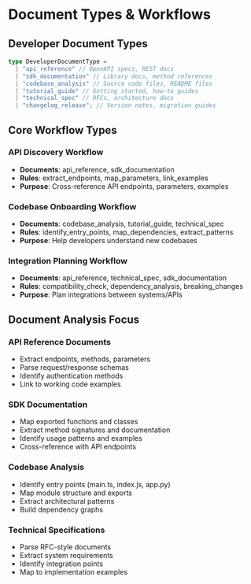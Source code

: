 # Document Types & Workflows

## Developer Document Types

```typescript
type DeveloperDocumentType =
  | "api_reference" // OpenAPI specs, REST docs
  | "sdk_documentation" // Library docs, method references
  | "codebase_analysis" // Source code files, README files
  | "tutorial_guide" // Getting started, how-to guides
  | "technical_spec" // RFCs, architecture docs
  | "changelog_release"; // Version notes, migration guides
```

## Core Workflow Types

### API Discovery Workflow

- **Documents**: api_reference, sdk_documentation
- **Rules**: extract_endpoints, map_parameters, link_examples
- **Purpose**: Cross-reference API endpoints, parameters, examples

### Codebase Onboarding Workflow

- **Documents**: codebase_analysis, tutorial_guide, technical_spec
- **Rules**: identify_entry_points, map_dependencies, extract_patterns
- **Purpose**: Help developers understand new codebases

### Integration Planning Workflow

- **Documents**: api_reference, technical_spec, sdk_documentation
- **Rules**: compatibility_check, dependency_analysis, breaking_changes
- **Purpose**: Plan integrations between systems/APIs

## Document Analysis Focus

### API Reference Documents

- Extract endpoints, methods, parameters
- Parse request/response schemas
- Identify authentication methods
- Link to working code examples

### SDK Documentation

- Map exported functions and classes
- Extract method signatures and documentation
- Identify usage patterns and examples
- Cross-reference with API endpoints

### Codebase Analysis

- Identify entry points (main.ts, index.js, app.py)
- Map module structure and exports
- Extract architectural patterns
- Build dependency graphs

### Technical Specifications

- Parse RFC-style documents
- Extract system requirements
- Identify integration points
- Map to implementation examples
